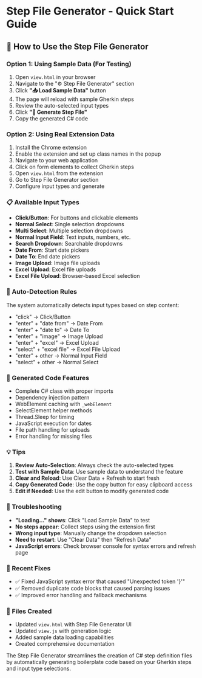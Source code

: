 # Step File Generator - Quick Start Guide

## 🚀 How to Use the Step File Generator

### Option 1: Using Sample Data (For Testing)
1. Open `view.html` in your browser
2. Navigate to the "⚙️ Step File Generator" section
3. Click **"📥 Load Sample Data"** button
4. The page will reload with sample Gherkin steps
5. Review the auto-selected input types
6. Click **"🚀 Generate Step File"**
7. Copy the generated C# code

### Option 2: Using Real Extension Data
1. Install the Chrome extension
2. Enable the extension and set up class names in the popup
3. Navigate to your web application
4. Click on form elements to collect Gherkin steps
5. Open `view.html` from the extension
6. Go to Step File Generator section
7. Configure input types and generate

### 📋 Available Input Types
- **Click/Button**: For buttons and clickable elements
- **Normal Select**: Single selection dropdowns
- **Multi Select**: Multiple selection dropdowns  
- **Normal Input Field**: Text inputs, numbers, etc.
- **Search Dropdown**: Searchable dropdowns
- **Date From**: Start date pickers
- **Date To**: End date pickers
- **Image Upload**: Image file uploads
- **Excel Upload**: Excel file uploads
- **Excel File Upload**: Browser-based Excel selection

### 🎯 Auto-Detection Rules
The system automatically detects input types based on step content:
- "click" → Click/Button
- "enter" + "date from" → Date From
- "enter" + "date to" → Date To
- "enter" + "image" → Image Upload
- "enter" + "excel" → Excel Upload
- "select" + "excel file" → Excel File Upload
- "enter" + other → Normal Input Field
- "select" + other → Normal Select

### 🔧 Generated Code Features
- Complete C# class with proper imports
- Dependency injection pattern
- WebElement caching with `_webElement`
- SelectElement helper methods
- Thread.Sleep for timing
- JavaScript execution for dates
- File path handling for uploads
- Error handling for missing files

### 💡 Tips
1. **Review Auto-Selection**: Always check the auto-selected types
2. **Test with Sample Data**: Use sample data to understand the feature
3. **Clear and Reload**: Use Clear Data + Refresh to start fresh
4. **Copy Generated Code**: Use the copy button for easy clipboard access
5. **Edit if Needed**: Use the edit button to modify generated code

### 🐛 Troubleshooting
- **"Loading..." shows**: Click "Load Sample Data" to test
- **No steps appear**: Collect steps using the extension first
- **Wrong input type**: Manually change the dropdown selection
- **Need to restart**: Use "Clear Data" then "Refresh Data"
- **JavaScript errors**: Check browser console for syntax errors and refresh page

### 🔧 Recent Fixes
- ✅ Fixed JavaScript syntax error that caused "Unexpected token '}'" 
- ✅ Removed duplicate code blocks that caused parsing issues
- ✅ Improved error handling and fallback mechanisms

### 📁 Files Created
- Updated `view.html` with Step File Generator UI
- Updated `view.js` with generation logic
- Added sample data loading capabilities
- Created comprehensive documentation

The Step File Generator streamlines the creation of C# step definition files by automatically generating boilerplate code based on your Gherkin steps and input type selections.
